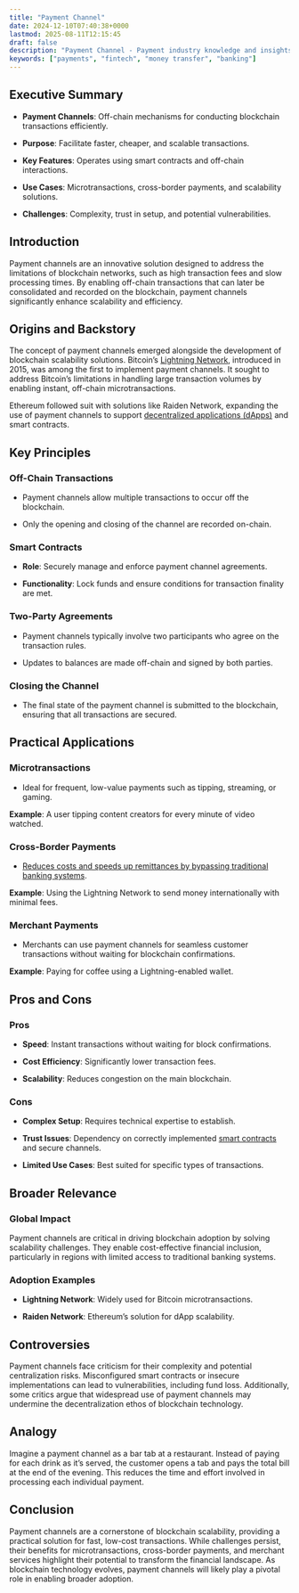```yaml
---
title: "Payment Channel"
date: 2024-12-10T07:40:38+0000
lastmod: 2025-08-11T12:15:45
draft: false
description: "Payment Channel - Payment industry knowledge and insights"
keywords: ["payments", "fintech", "money transfer", "banking"]
---
```


## Executive Summary

- **Payment Channels**: Off-chain mechanisms for conducting blockchain transactions efficiently.

- **Purpose**: Facilitate faster, cheaper, and scalable transactions.

- **Key Features**: Operates using smart contracts and off-chain interactions.

- **Use Cases**: Microtransactions, cross-border payments, and scalability solutions.

- **Challenges**: Complexity, trust in setup, and potential vulnerabilities.

## Introduction

Payment channels are an innovative solution designed to address the limitations of blockchain networks, such as high transaction fees and slow processing times. By enabling off-chain transactions that can later be consolidated and recorded on the blockchain, payment channels significantly enhance scalability and efficiency.

## Origins and Backstory

The concept of payment channels emerged alongside the development of blockchain scalability solutions. Bitcoin’s [Lightning Network](https://faisalkhanllc.xyz/resources/payments-wiki/l/lightning-network/), introduced in 2015, was among the first to implement payment channels. It sought to address Bitcoin’s limitations in handling large transaction volumes by enabling instant, off-chain microtransactions.

Ethereum followed suit with solutions like Raiden Network, expanding the use of payment channels to support [decentralized applications (dApps)](https://faisalkhanllc.xyz/resources/payments-wiki/d/decentralized-applications-dapps/) and smart contracts.

## Key Principles

### Off-Chain Transactions

- Payment channels allow multiple transactions to occur off the blockchain.

- Only the opening and closing of the channel are recorded on-chain.

### Smart Contracts

- **Role**: Securely manage and enforce payment channel agreements.

- **Functionality**: Lock funds and ensure conditions for transaction finality are met.

### Two-Party Agreements

- Payment channels typically involve two participants who agree on the transaction rules.

- Updates to balances are made off-chain and signed by both parties.

### Closing the Channel

- The final state of the payment channel is submitted to the blockchain, ensuring that all transactions are secured.

## Practical Applications

### Microtransactions

- Ideal for frequent, low-value payments such as tipping, streaming, or gaming.

**Example**: A user tipping content creators for every minute of video watched.

### Cross-Border Payments

- [Reduces costs and speeds up remittances by bypassing traditional banking systems](https://faisalkhanllc.xyz/resources/payments-wiki/c/cross-border-payments-2/).

**Example**: Using the Lightning Network to send money internationally with minimal fees.

### Merchant Payments

- Merchants can use payment channels for seamless customer transactions without waiting for blockchain confirmations.

**Example**: Paying for coffee using a Lightning-enabled wallet.

## Pros and Cons

### Pros

- **Speed**: Instant transactions without waiting for block confirmations.

- **Cost Efficiency**: Significantly lower transaction fees.

- **Scalability**: Reduces congestion on the main blockchain.

### Cons

- **Complex Setup**: Requires technical expertise to establish.

- **Trust Issues**: Dependency on correctly implemented [smart contracts](https://faisalkhanllc.xyz/resources/payments-wiki/s/smart-contract/) and secure channels.

- **Limited Use Cases**: Best suited for specific types of transactions.

## Broader Relevance

### Global Impact

Payment channels are critical in driving blockchain adoption by solving scalability challenges. They enable cost-effective financial inclusion, particularly in regions with limited access to traditional banking systems.

### Adoption Examples

- **Lightning Network**: Widely used for Bitcoin microtransactions.

- **Raiden Network**: Ethereum’s solution for dApp scalability.

## Controversies

Payment channels face criticism for their complexity and potential centralization risks. Misconfigured smart contracts or insecure implementations can lead to vulnerabilities, including fund loss. Additionally, some critics argue that widespread use of payment channels may undermine the decentralization ethos of blockchain technology.

## Analogy

Imagine a payment channel as a bar tab at a restaurant. Instead of paying for each drink as it’s served, the customer opens a tab and pays the total bill at the end of the evening. This reduces the time and effort involved in processing each individual payment.

## Conclusion

Payment channels are a cornerstone of blockchain scalability, providing a practical solution for fast, low-cost transactions. While challenges persist, their benefits for microtransactions, cross-border payments, and merchant services highlight their potential to transform the financial landscape. As blockchain technology evolves, payment channels will likely play a pivotal role in enabling broader adoption.